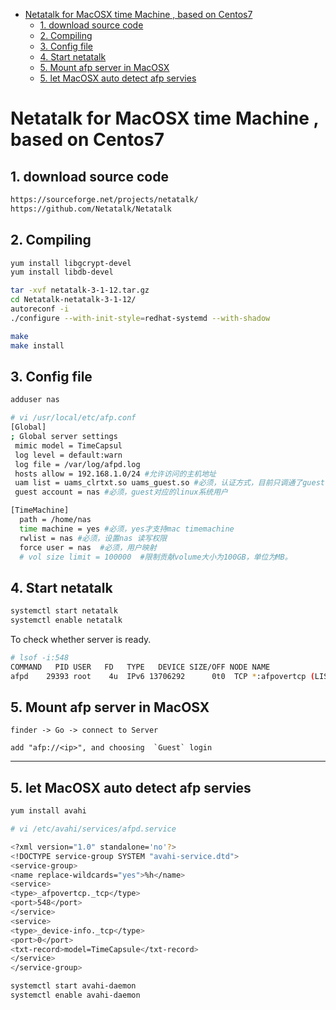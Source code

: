 [](...menustart)

- [Netatalk for MacOSX time Machine , based on Centos7](#21d8e147d016e150b87f7bd971d215b0)
    - [1. download source code](#e79b3a42a17c7a2bf329fe406b3ba7dd)
    - [2. Compiling](#f8f8c77181ce68a21549bf3e9652fbee)
    - [3. Config file](#fa4a6f76b1af639944343585a226d4a9)
    - [4. Start netatalk](#906e14ef731f74fbe1f2f200c988f8ac)
    - [5. Mount afp server in MacOSX](#1f73b26cf83fa01cf0b48b078ebad47e)
    - [5. let MacOSX auto detect afp servies](#5a11d94ae8d2ba093c339a25659087ec)

[](...menuend)


<h2 id="21d8e147d016e150b87f7bd971d215b0"></h2>

# Netatalk for MacOSX time Machine , based on Centos7

<h2 id="e79b3a42a17c7a2bf329fe406b3ba7dd"></h2>

## 1. download source code

```bash
https://sourceforge.net/projects/netatalk/
https://github.com/Netatalk/Netatalk
```

<h2 id="f8f8c77181ce68a21549bf3e9652fbee"></h2>

## 2. Compiling

```bash
yum install libgcrypt-devel
yum install libdb-devel
```

```bash
tar -xvf netatalk-3-1-12.tar.gz
cd Netatalk-netatalk-3-1-12/
autoreconf -i
./configure --with-init-style=redhat-systemd --with-shadow

make
make install 
```


<h2 id="fa4a6f76b1af639944343585a226d4a9"></h2>

## 3. Config file

```bash
adduser nas

# vi /usr/local/etc/afp.conf
[Global]
; Global server settings
 mimic model = TimeCapsul
 log level = default:warn
 log file = /var/log/afpd.log
 hosts allow = 192.168.1.0/24 #允许访问的主机地址
 uam list = uams_clrtxt.so uams_guest.so #必须，认证方式，目前只调通了guest模式
 guest account = nas #必须，guest对应的linux系统用户

[TimeMachine]
  path = /home/nas
  time machine = yes #必须，yes才支持mac timemachine
  rwlist = nas #必须，设置nas 读写权限
  force user = nas  #必须，用户映射
  # vol size limit = 100000  #限制贡献volume大小为100GB，单位为MB。
```

<h2 id="906e14ef731f74fbe1f2f200c988f8ac"></h2>

## 4. Start netatalk

```bash
systemctl start netatalk
systemctl enable netatalk
```

To check whether server is ready.

```bash
# lsof -i:548
COMMAND   PID USER   FD   TYPE   DEVICE SIZE/OFF NODE NAME
afpd    29393 root    4u  IPv6 13706292      0t0  TCP *:afpovertcp (LISTEN)
```

<h2 id="1f73b26cf83fa01cf0b48b078ebad47e"></h2>

## 5. Mount afp server in MacOSX 

```
finder -> Go -> connect to Server 

add "afp://<ip>", and choosing  `Guest` login
```

----

<h2 id="5a11d94ae8d2ba093c339a25659087ec"></h2>

## 5. let MacOSX auto detect afp servies

```bash
yum install avahi
```

```bash
# vi /etc/avahi/services/afpd.service 

<?xml version="1.0" standalone='no'?>
<!DOCTYPE service-group SYSTEM "avahi-service.dtd">
<service-group>
<name replace-wildcards="yes">%h</name>
<service>
<type>_afpovertcp._tcp</type>
<port>548</port>
</service>
<service>
<type>_device-info._tcp</type>
<port>0</port>
<txt-record>model=TimeCapsule</txt-record>
</service>
</service-group>
```


```bash
systemctl start avahi-daemon
systemctl enable avahi-daemon
```


